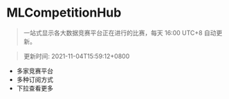 # MLCompetitionHub

> 一站式显示各大数据竞赛平台正在进行的比赛，每天 16:00 UTC+8 自动更新。
  
> 更新时间: 2021-11-04T15:59:12+0800 

* 多家竞赛平台
* 多种订阅方式
* 下拉查看更多